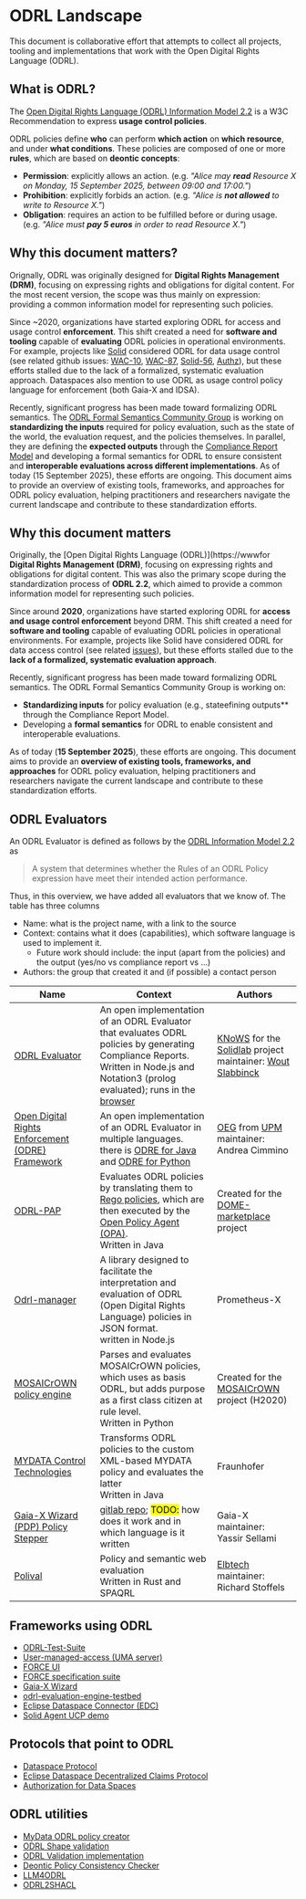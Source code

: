 # ODRL Landscape

This document is collaborative effort that attempts to collect all projects, tooling and implementations that work with the Open Digital Rights Language (ODRL).

## What is ODRL?

The [Open Digital Rights Language (ODRL) Information Model 2.2](https://www.w3.org/TR/odrl-model/) is a W3C Recommendation to express **usage control policies**.

ODRL policies define **who** can perform **which action** on **which resource**, and under **what conditions**. These policies are composed of one or more **rules**, which are based on **deontic concepts**:
- **Permission**: explicitly allows an action. (e.g. *"Alice may **read** Resource X on Monday, 15 September 2025, between 09:00 and 17:00."*)  
- **Prohibition**: explicitly forbids an action. (e.g. *"Alice is **not allowed** to write to Resource X."*)  
- **Obligation**: requires an action to be fulfilled before or during usage. (e.g. *"Alice must **pay 5 euros** in order to read Resource X."*)  

## Why this document matters?

Orignally, ODRL was originally designed for **Digital Rights Management (DRM)**, focusing on expressing rights and obligations for digital content. 
For the most recent version, the scope was thus mainly on expression: providing a common information model for representing such policies.

Since ~2020, organizations have started exploring ODRL for access and usage control **enforcement**.
This shift created a need for **software and tooling** capable of **evaluating** ODRL policies in operational environments. 
For example, projects like [Solid](https://solidproject.org/TR/protocol) considered ODRL for data usage control (see related github issues: [WAC-10](https://github.com/solid/web-access-control-spec/issues/10), [WAC-87](https://github.com/solid/web-access-control-spec/issues/87), [Solid-56](https://github.com/solid/specification/issues/56#issuecomment-872020854), [Authz](https://solid.github.io/authorization-panel/authorization-ucr/#conditional-time)), but these efforts stalled due to the lack of a formalized, systematic evaluation approach.
Dataspaces also mention to use ODRL as usage control policy language for enforcement (both Gaia-X and IDSA).

Recently, significant progress has been made toward formalizing ODRL semantics.
The [ODRL Formal Semantics Community Group](https://w3id.org/odrl-fs/) is working on **standardizing the inputs** required for policy evaluation, such as the state of the world, the evaluation request, and the policies themselves.
In parallel, they are defining the **expected outputs** through the [Compliance Report Model](https://w3id.org/force/compliance-report) and developing a formal semantics for ODRL to ensure consistent and **interoperable evaluations across different implementations**.
As of today (15 September 2025), these efforts are ongoing.
This document aims to provide an overview of existing tools, frameworks, and approaches for ODRL policy evaluation, helping practitioners and researchers navigate the current landscape and contribute to these standardization efforts.


## Why this document matters

Originally, the [Open Digital Rights Language (ODRL)](https://wwwfor **Digital Rights Management (DRM)**, focusing on expressing rights and obligations for digital content. This was also the primary scope during the standardization process of **ODRL 2.2**, which aimed to provide a common information model for representing such policies.

Since around **2020**, organizations have started exploring ODRL for **access and usage control enforcement** beyond DRM. This shift created a need for **software and tooling** capable of evaluating ODRL policies in operational environments. For example, projects like Solid have considered ODRL for data access control (see related [issues](https://github.com/solid/authorization-panel/issues)), but these efforts stalled due to the **lack of a formalized, systematic evaluation approach**.

Recently, significant progress has been made toward formalizing ODRL semantics. The ODRL Formal Semantics Community Group is working on:
- **Standardizing inputs** for policy evaluation (e.g., stateefining outputs** through the Compliance Report Model.
- Developing a **formal semantics** for ODRL to enable consistent and interoperable evaluations.

As of today (**15 September 2025**), these efforts are ongoing. This document aims to provide an **overview of existing tools, frameworks, and approaches** for ODRL policy evaluation, helping practitioners and researchers navigate the current landscape and contribute to these standardization efforts.


## ODRL Evaluators

An ODRL Evaluator is defined as follows by the [ODRL Information Model 2.2](https://www.w3.org/TR/odrl-model/) as

>  A system that determines whether the Rules of an ODRL Policy expression have meet their intended action performance.

Thus, in this overview, we have added all evaluators that we know of. 
The table has three columns
- Name: what is the project name, with a link to the source
- Context: contains what it does (capabilities), which software language is used to implement it. 
  - Future work should include: the input (apart from the policies) and the output (yes/no vs compliance report vs ...)
- Authors: the group that created it and (if possible) a contact person

| Name                                                                                                 | Context                                                                                                                                                                                                                                 | Authors                                                                                                                                                    |
| ---------------------------------------------------------------------------------------------------- | --------------------------------------------------------------------------------------------------------------------------------------------------------------------------------------------------------------------------------------- | ---------------------------------------------------------------------------------------------------------------------------------------------------------- |
| [ODRL Evaluator](https://w3id.org/force/evaluator)                                                   | An open implementation of an ODRL Evaluator that evaluates ODRL policies by generating Compliance Reports.<br> Written in Node.js and Notation3 (prolog evaluated); runs in the [browser](https://w3id.org/force/demo)                  | [KNoWS](https://knows.idlab.ugent.be/) for the [Solidlab](https://solidlab.be/) project <br/> maintainer: [Wout Slabbinck](mailto:wout.slabbinck@ugent.be) |
| [Open Digital Rights Enforcement (ODRE) Framework](https://github.com/ODRE-Framework/odre-framework) | An open implementation of an ODRL Evaluator in multiple languages. <br> there is [ODRE for Java](https://github.com/ODRE-Framework/odre-java) and [ODRE for Python](https://github.com/ODRE-Framework/odre-python)                      | [OEG](https://oeg.fi.upm.es/) from [UPM](https://www.upm.es/) <br> maintainer: Andrea Cimmino                                                              |
| [ODRL-PAP](https://github.com/wistefan/odrl-pap)                                                     | Evaluates ODRL policies by translating them to [Rego policies](https://www.openpolicyagent.org/docs/policy-language), which are then executed by the [Open Policy Agent (OPA)](https://www.openpolicyagent.org/).  <br> Written in Java | Created for the [DOME-marketplace](https://dome-marketplace.eu/about) project                                                                              |
| [Odrl-manager](https://github.com/Prometheus-X-association/odrl-manager)                             | A library designed to facilitate the interpretation and evaluation of ODRL (Open Digital Rights Language) policies in JSON format.     <br> written in Node.js                                                                          | Prometheus-X                                                                                                                                               |
| [MOSAICrOWN policy engine](https://github.com/mosaicrown/policy-engine)                              | Parses and evaluates MOSAICrOWN policies, which uses as basis ODRL, but adds purpose as a first class citizen at rule level.<br> Written in Python                                                                                      | Created for the [MOSAICrOWN](https://cordis.europa.eu/project/id/825333) project (H2020)                                                                   |
| [MYDATA Control Technologies](https://git.iese.fraunhofer.de/mydata)                                 | Transforms ODRL policies to the custom XML-based MYDATA policy and evaluates the latter <br> Written in Java                                                                                                                            | Fraunhofer                                                                                                                                                 |
| [Gaia-X Wizard (PDP) Policy Stepper](https://wizard.lab.gaia-x.eu/policyStepper)                     | [gitlab repo](https://gitlab.com/gaia-x/lab/gaia-x-onboarding-prototypes/gx-signing-tool); <mark>TODO:</mark> how does it work and in which language is it written                                                                      | Gaia-X <br> maintainer: Yassir Sellami                                                                                                                     |
| [Polival](https://codeberg.org/elbtech/Polival)                                                      | Policy and semantic web evaluation <br> Written in Rust and SPAQRL                                                                                                                                                                      | [Elbtech](https://elbtech.dev/) <br> maintainer: Richard Stoffels                                                                                          |


## Frameworks using ODRL

- [ODRL-Test-Suite](https://w3id.org/force/test-suite)
- [User-managed-access (UMA server)](https://github.com/SolidLabResearch/user-managed-access)
- [FORCE UI](https://w3id.org/force/demo)
- [FORCE specification suite](https://w3id.org/force)
- [Gaia-X Wizard](https://wizard.lab.gaia-x.eu/development)
- [odrl-evaluation-engine-testbed](https://gitlab.com/gaia-x/lab/policy-reasoning/odrl-toolbox/-/tree/main/odrl-evaluation-engine-testbed)
- [Eclipse Dataspace Connector (EDC)](https://github.com/eclipse-edc/Connector)
- [Solid Agent UCP demo](https://github.com/SolidLabResearch/Solid-Agent/tree/feat/sosy/documentation/ucp)


## Protocols that point to ODRL

- [Dataspace Protocol](https://eclipse-dataspace-protocol-base.github.io/DataspaceProtocol)
- [Eclipse Dataspace Decentralized Claims Protocol](https://eclipse-dataspace-dcp.github.io/decentralized-claims-protocol/)
- [Authorization for Data Spaces](https://spec.knows.idlab.ugent.be/A4DS/L1/latest/)

## ODRL utilities

- [MyData ODRL policy creator](https://odrl-pap.mydata-control.de/)
- [ODRL Shape validation](https://github.com/woutslabbinck/ODRL-shape)
- [ODRL Validation implementation](https://odrlapi.appspot.com/)
- [Deontic Policy Consistency Checker](https://knowledgeonwebscale.github.io/n3s-policy-consistency-checker/)
- [LLM4ODRL](https://github.com/Daham-Mustaf/LLM4ODRL)
- [ODRL2SHACL](https://github.com/paolo7/ODRL2SHACL)

